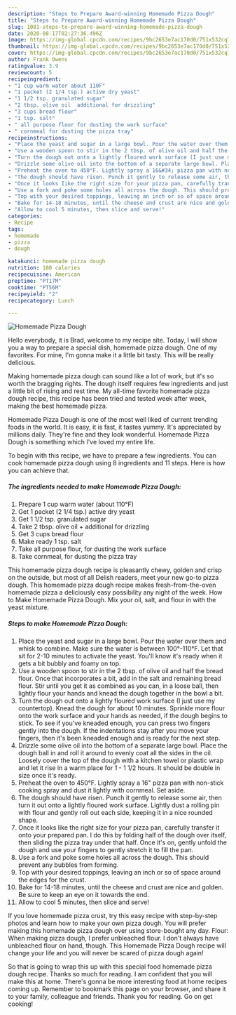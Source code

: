 ```yaml
---
description: "Steps to Prepare Award-winning Homemade Pizza Dough"
title: "Steps to Prepare Award-winning Homemade Pizza Dough"
slug: 1081-steps-to-prepare-award-winning-homemade-pizza-dough
date: 2020-08-17T02:27:36.496Z
image: https://img-global.cpcdn.com/recipes/9bc2653e7ac170d0/751x532cq70/homemade-pizza-dough-recipe-main-photo.jpg
thumbnail: https://img-global.cpcdn.com/recipes/9bc2653e7ac170d0/751x532cq70/homemade-pizza-dough-recipe-main-photo.jpg
cover: https://img-global.cpcdn.com/recipes/9bc2653e7ac170d0/751x532cq70/homemade-pizza-dough-recipe-main-photo.jpg
author: Frank Owens
ratingvalue: 3.9
reviewcount: 5
recipeingredient:
- "1 cup warm water about 110F"
- "1 packet (2 1/4 tsp.) active dry yeast"
- "1 1/2 tsp. granulated sugar"
- "2 tbsp. olive oil  additional for drizzling"
- "3 cups bread flour"
- "1 tsp. salt"
- " all purpose flour for dusting the work surface"
- " cornmeal for dusting the pizza tray"
recipeinstructions:
- "Place the yeast and sugar in a large bowl. Pour the water over them and whisk to combine. Make sure the water is between 100°-110°F. Let that sit for 2-10 minutes to activate the yeast. You&#39;ll know it&#39;s ready when it gets a bit bubbly and foamy on top."
- "Use a wooden spoon to stir in the 2 tbsp. of olive oil and half the bread flour. Once that incorporates a bit, add in the salt and remaining bread flour. Stir until you get it as combined as you can, in a loose ball, then lightly flour your hands and knead the dough together in the bowl a bit."
- "Turn the dough out onto a lightly floured work surface (I just use my countertop). Knead the dough for about 10 minutes. Sprinkle more flour onto the work surface and your hands as needed, if the dough begins to stick. To see if you&#39;ve kneaded enough, you can press two fingers gently into the dough. If the indentations stay after you move your fingers, then it&#39;s been kneaded enough and is ready for the next step."
- "Drizzle some olive oil into the bottom of a separate large bowl. Place the dough ball in and roll it around to evenly coat all the sides in the oil. Loosely cover the top of the dough with a kitchen towel or plastic wrap and let it rise in a warm place for 1 - 1 1/2 hours. It should be double in size once it&#39;s ready."
- "Preheat the oven to 450°F. Lightly spray a 16&#34; pizza pan with non-stick cooking spray and dust it lightly with cornmeal. Set aside."
- "The dough should have risen. Punch it gently to release some air, then turn it out onto a lightly floured work surface. Lightly dust a rolling pin with flour and gently roll out each side, keeping it in a nice rounded shape."
- "Once it looks Iike the right size for your pizza pan, carefully transfer it onto your prepared pan. I do this by folding half of the dough over itself, then sliding the pizza tray under that half. Once it&#39;s on, gently unfold the dough and use your fingers to gently stretch it to fill the pan."
- "Use a fork and poke some holes all across the dough. This should prevent any bubbles from forming."
- "Top with your desired toppings, leaving an inch or so of space around the edges for the crust."
- "Bake for 14-18 minutes, until the cheese and crust are nice and golden. Be sure to keep an eye on it towards the end."
- "Allow to cool 5 minutes, then slice and serve!"
categories:
- Recipe
tags:
- homemade
- pizza
- dough

katakunci: homemade pizza dough 
nutrition: 180 calories
recipecuisine: American
preptime: "PT17M"
cooktime: "PT56M"
recipeyield: "2"
recipecategory: Lunch

---
```



![Homemade Pizza Dough](https://img-global.cpcdn.com/recipes/9bc2653e7ac170d0/751x532cq70/homemade-pizza-dough-recipe-main-photo.jpg)

Hello everybody, it is Brad, welcome to my recipe site. Today, I will show you a way to prepare a special dish, homemade pizza dough. One of my favorites. For mine, I'm gonna make it a little bit tasty. This will be really delicious.

Making homemade pizza dough can sound like a lot of work, but it&#39;s so worth the bragging rights. The dough itself requires few ingredients and just a little bit of rising and rest time. My all-time favorite homemade pizza dough recipe, this recipe has been tried and tested week after week, making the best homemade pizza.

Homemade Pizza Dough is one of the most well liked of current trending foods in the world. It is easy, it is fast, it tastes yummy. It's appreciated by millions daily. They're fine and they look wonderful. Homemade Pizza Dough is something which I've loved my entire life.


To begin with this recipe, we have to prepare a few ingredients. You can cook homemade pizza dough using 8 ingredients and 11 steps. Here is how you can achieve that.

<!--inarticleads1-->

##### The ingredients needed to make Homemade Pizza Dough:

1. Prepare 1 cup warm water (about 110°F)
1. Get 1 packet (2 1/4 tsp.) active dry yeast
1. Get 1 1/2 tsp. granulated sugar
1. Take 2 tbsp. olive oil + additional for drizzling
1. Get 3 cups bread flour
1. Make ready 1 tsp. salt
1. Take  all purpose flour, for dusting the work surface
1. Take  cornmeal, for dusting the pizza tray


This homemade pizza dough recipe is pleasantly chewy, golden and crisp on the outside, but most of all Delish readers, meet your new go-to pizza dough. This homemade pizza dough recipe makes fresh-from-the-oven homemade pizza a deliciously easy possibility any night of the week. How to Make Homemade Pizza Dough. Mix your oil, salt, and flour in with the yeast mixture. 

<!--inarticleads2-->

##### Steps to make Homemade Pizza Dough:

1. Place the yeast and sugar in a large bowl. Pour the water over them and whisk to combine. Make sure the water is between 100°-110°F. Let that sit for 2-10 minutes to activate the yeast. You&#39;ll know it&#39;s ready when it gets a bit bubbly and foamy on top.
1. Use a wooden spoon to stir in the 2 tbsp. of olive oil and half the bread flour. Once that incorporates a bit, add in the salt and remaining bread flour. Stir until you get it as combined as you can, in a loose ball, then lightly flour your hands and knead the dough together in the bowl a bit.
1. Turn the dough out onto a lightly floured work surface (I just use my countertop). Knead the dough for about 10 minutes. Sprinkle more flour onto the work surface and your hands as needed, if the dough begins to stick. To see if you&#39;ve kneaded enough, you can press two fingers gently into the dough. If the indentations stay after you move your fingers, then it&#39;s been kneaded enough and is ready for the next step.
1. Drizzle some olive oil into the bottom of a separate large bowl. Place the dough ball in and roll it around to evenly coat all the sides in the oil. Loosely cover the top of the dough with a kitchen towel or plastic wrap and let it rise in a warm place for 1 - 1 1/2 hours. It should be double in size once it&#39;s ready.
1. Preheat the oven to 450°F. Lightly spray a 16&#34; pizza pan with non-stick cooking spray and dust it lightly with cornmeal. Set aside.
1. The dough should have risen. Punch it gently to release some air, then turn it out onto a lightly floured work surface. Lightly dust a rolling pin with flour and gently roll out each side, keeping it in a nice rounded shape.
1. Once it looks Iike the right size for your pizza pan, carefully transfer it onto your prepared pan. I do this by folding half of the dough over itself, then sliding the pizza tray under that half. Once it&#39;s on, gently unfold the dough and use your fingers to gently stretch it to fill the pan.
1. Use a fork and poke some holes all across the dough. This should prevent any bubbles from forming.
1. Top with your desired toppings, leaving an inch or so of space around the edges for the crust.
1. Bake for 14-18 minutes, until the cheese and crust are nice and golden. Be sure to keep an eye on it towards the end.
1. Allow to cool 5 minutes, then slice and serve!


If you love homemade pizza crust, try this easy recipe with step-by-step photos and learn how to make your own pizza dough. You will prefer making this homemade pizza dough over using store-bought any day. Flour: When making pizza dough, I prefer unbleached flour. I don&#39;t always have unbleached flour on hand, though. This Homemade Pizza Dough recipe will change your life and you will never be scared of pizza dough again! 

So that is going to wrap this up with this special food homemade pizza dough recipe. Thanks so much for reading. I am confident that you will make this at home. There's gonna be more interesting food at home recipes coming up. Remember to bookmark this page on your browser, and share it to your family, colleague and friends. Thank you for reading. Go on get cooking!
